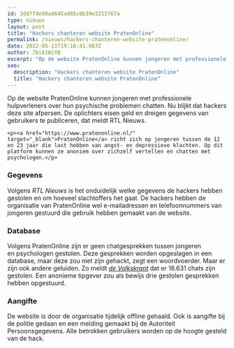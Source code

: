 ```yaml
---
id: 3dd7f4e98ad645ad85c6b39e3215767a
type: nieuws
layout: post
title: "Hackers chanteren website PratenOnline"
permalink: /nieuws/hackers-chanteren-website-pratenonline/
date: 2022-05-11T19:16:41.067Z
author: 7biA1WiYB
excerpt: "Op de website PratenOnline kunnen jongeren met professionele hulpverleners over hun psychische problemen chatten. Nu blijkt dat hackers deze site afpersen. De oplichters eisen geld en dreigen gegevens van gebruikers te publiceren, dat meldt RTL Nieuws.  "
seo:
  description: "Hackers chanteren website PratenOnline"
  title: "Hackers chanteren website PratenOnline"
---
```

Op de website PratenOnline kunnen jongeren met professionele hulpverleners over hun psychische problemen chatten. Nu blijkt dat hackers deze site afpersen. De oplichters eisen geld en dreigen gegevens van gebruikers te publiceren, dat meldt RTL Nieuws.  

    <p><a href="https://www.pratenonline.nl/" target="_blank">PratenOnline</a> richt zich op jongeren tussen de 12 en 23 jaar die last hebben van angst- en depressieve klachten. Op dit platform kunnen ze anoniem over zichzelf vertellen en chatten met psychologen.</p>
<h3>Gegevens</h3>
<p>Volgens <em>RTL Nieuws</em> is het onduidelijk welke gegevens de hackers hebben gestolen en om hoeveel slachtoffers het gaat. De hackers hebben de organisatie van PratenOnline wel e-mailadressen en telefoonnummers van jongeren gestuurd die gebruik hebben gemaakt van de website.</p>
<h3>Database</h3>
<p>Volgens PratenOnline zijn er geen chatgesprekken tussen jongeren en psychologen gestolen. Deze gesprekken worden opgeslagen in een database, maar deze zou niet zijn gehackt, zegt een woordvoerder. Maar er zijn ook andere geluiden. Zo meldt <em><a href="https://www.volkskrant.nl/nieuws-achtergrond/persoonlijke-chats-van-clienten-met-psychische-problemen-buitgemaakt-door-hackers~b6ec2d95/" target="_blank">de Volkskrant</a></em> dat er 16.631 chats zijn gestolen. Een anonieme tipgever zou als bewijs drie gestolen gesprekken hebben opgestuurd. </p>
<h3>Aangifte</h3>
<p>De website is door de organisatie tijdelijk offline gehaald. Ook is aangifte bij de politie gedaan en een melding gemaakt bij de Autoriteit Persoonsgegevens. Alle betrokken gebruikers worden op de hoogte gesteld van de hack.</p>  
